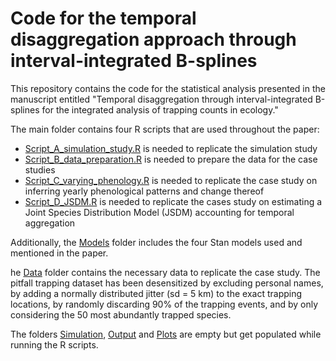 # Code for the temporal disaggregation approach through interval-integrated B-splines

This repository contains the code for the statistical analysis presented in the manuscript entitled "Temporal disaggregation through interval-integrated B-splines for the integrated analysis of trapping counts in ecology."

The main folder contains four R scripts that are used throughout the paper:
- [Script_A_simulation_study.R](Script_A_simulation_study.R) is needed to replicate the simulation study
- [Script_B_data_preparation.R](Script_B_data_preparation.R) is needed to prepare the data for the case studies
- [Script_C_varying_phenology.R](Script_C_varying_phenology.R) is needed to replicate the case study on inferring yearly phenological patterns and change thereof
- [Script_D_JSDM.R](Script_D_JSDM.R) is needed to replicate the cases study on estimating a Joint Species Distribution Model (JSDM) accounting for temporal aggregation

Additionally, the [Models](Models/) folder includes the four Stan models used and mentioned in the paper.

he [Data](Data/) folder contains the necessary data to replicate the case study. The pitfall trapping dataset has been desensitized by excluding personal names, by adding a normally distributed jitter (sd = 5 km) to the exact trapping locations, by randomly discarding 90% of the trapping events, and by only considering the 50 most abundantly trapped species.

The folders [Simulation](Simulation/), [Output](Output/) and [Plots](Plots/) are empty but get populated while running the R scripts.
